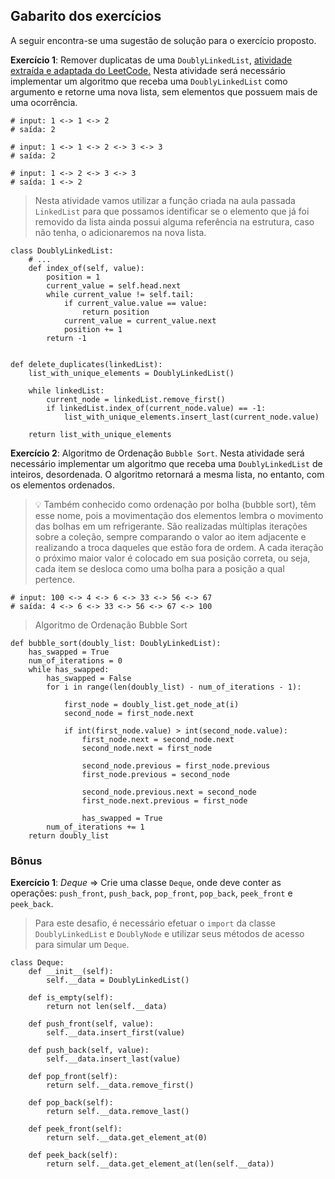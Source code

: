 ## Gabarito dos exercícios

A seguir encontra-se uma sugestão de solução para o exercício proposto.

**Exercício 1**: Remover duplicatas de uma `DoublyLinkedList`, [atividade extraída e adaptada do LeetCode.](https://leetcode.com/problems/remove-duplicates-from-sorted-list-ii/) Nesta atividade será necessário implementar um algoritmo que receba uma `DoublyLinkedList` como argumento e retorne uma nova lista, sem elementos que possuem mais de uma ocorrência.

```language-python
# input: 1 <-> 1 <-> 2
# saída: 2

# input: 1 <-> 1 <-> 2 <-> 3 <-> 3
# saída: 2

# input: 1 <-> 2 <-> 3 <-> 3
# saída: 1 <-> 2
```

> Nesta atividade vamos utilizar a função criada na aula passada  `LinkedList` para que possamos identificar se o elemento que já foi removido da lista ainda possui alguma referência na estrutura, caso não tenha, o adicionaremos na nova lista.

```language-python
class DoublyLinkedList:
    # ...
    def index_of(self, value):
        position = 1
        current_value = self.head.next
        while current_value != self.tail:
            if current_value.value == value:
                return position
            current_value = current_value.next
            position += 1
        return -1


def delete_duplicates(linkedList):
    list_with_unique_elements = DoublyLinkedList()

    while linkedList:
        current_node = linkedList.remove_first()
        if linkedList.index_of(current_node.value) == -1:
            list_with_unique_elements.insert_last(current_node.value)

    return list_with_unique_elements
```

**Exercício 2**: Algoritmo de Ordenação `Bubble Sort`. Nesta atividade será necessário implementar um algoritmo que receba uma `DoublyLinkedList` de inteiros, desordenada. O algoritmo retornará a mesma lista, no entanto, com os elementos ordenados.

> 💡 Também conhecido como ordenação por bolha (bubble sort), têm esse nome, pois a movimentação dos elementos lembra o movimento das bolhas em um refrigerante. São realizadas múltiplas iterações sobre a coleção, sempre comparando o valor ao item adjacente e realizando a troca daqueles que estão fora de ordem. A cada iteração o próximo maior valor é colocado em sua posição correta, ou seja, cada item se desloca como uma bolha para a posição a qual pertence.

```language-python
# input: 100 <-> 4 <-> 6 <-> 33 <-> 56 <-> 67
# saída: 4 <-> 6 <-> 33 <-> 56 <-> 67 <-> 100
```

> Algoritmo de Ordenação Bubble Sort

```language-python
def bubble_sort(doubly_list: DoublyLinkedList):
    has_swapped = True
    num_of_iterations = 0
    while has_swapped:
        has_swapped = False
        for i in range(len(doubly_list) - num_of_iterations - 1):

            first_node = doubly_list.get_node_at(i)
            second_node = first_node.next

            if int(first_node.value) > int(second_node.value):
                first_node.next = second_node.next
                second_node.next = first_node

                second_node.previous = first_node.previous
                first_node.previous = second_node

                second_node.previous.next = second_node
                first_node.next.previous = first_node

                has_swapped = True
        num_of_iterations += 1
    return doubly_list
```

### Bônus

**Exercício 1**: _Deque_ => Crie uma classe `Deque`, onde deve conter as operações: `push_front`, `push_back`, `pop_front`, `pop_back`, `peek_front` e `peek_back`.

> Para este desafio, é necessário efetuar o `import` da classe `DoublyLinkedList` e `DoublyNode` e utilizar seus métodos de acesso para simular um `Deque`.

```language-python
class Deque:
    def __init__(self):
        self.__data = DoublyLinkedList()

    def is_empty(self):
        return not len(self.__data)

    def push_front(self, value):
        self.__data.insert_first(value)

    def push_back(self, value):
        self.__data.insert_last(value)

    def pop_front(self):
        return self.__data.remove_first()

    def pop_back(self):
        return self.__data.remove_last()

    def peek_front(self):
        return self.__data.get_element_at(0)

    def peek_back(self):
        return self.__data.get_element_at(len(self.__data))
```
